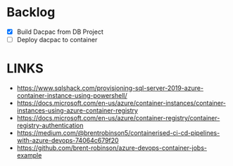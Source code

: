 # Backlog

- [x] Build Dacpac from DB Project
- [ ] Deploy dacpac to container

# LINKS
- https://www.sqlshack.com/provisioning-sql-server-2019-azure-container-instance-using-powershell/
- https://docs.microsoft.com/en-us/azure/container-instances/container-instances-using-azure-container-registry
- https://docs.microsoft.com/en-us/azure/container-registry/container-registry-authentication
- https://medium.com/@brentrobinson5/containerised-ci-cd-pipelines-with-azure-devops-74064c679f20
- https://github.com/brent-robinson/azure-devops-container-jobs-example